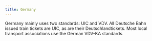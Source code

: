 ```yaml
---
title: Germany
---
```


Germany mainly uses two standards: UIC and VDV. All Deutsche Bahn issued train tickets are UIC, as are their Deutschlandtickets. Most local transport associations use the German VDV-KA standards.